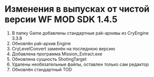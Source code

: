 # Изменения в выпусках от чистой версии WF MOD SDK 1.4.5

1. В папку Game добавлены стандартные pak-архивы из CryEngine 3.3.8
2. Обновлён pak-архив Engine
3. CryLevelConvert заменён на последнюю версию
4. Добавлена программа Mission_Extract.exe
5. Обновлена сущность ShotingTarget
6. Удалены необязательные файлы, оставлен только сам редактор
7. Обновлён стандартный TOD
